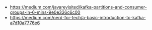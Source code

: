 - https://medium.com/javarevisited/kafka-partitions-and-consumer-groups-in-6-mins-9e0e336c6c00
- https://medium.com/nerd-for-tech/a-basic-introduction-to-kafka-a7d10a7776e6

